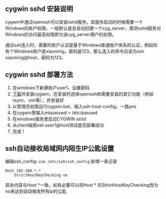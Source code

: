 ## cygwin sshd 安装说明

cygwin中通过openssh可以安装sshd服务，其服务启动的时候需要一个Windows的账户权限，一般默认是会自动创建一个cyg_server，猜测sshd服务对Windows的访问最高权限即为该cyg_server用户的权限。

通过ssh连入时，需要的账户认证是基于Windows普通账户体系的认证，例如你有个Windows账户是xiaoming，密码是123，那么连入的命令应该为ssh xiaoming@host，密码为123。

## cygwin sshd 部署方法

1. 在windows下新建账户user1，设置密码
2. [下载](https://cygwin.com/install.html)并安装cygwin，在安装时选择openssh和需要安装的其它功能（例如rsync、vim等），并安装好
3. 以管理员权限运行cygwin.bat，输入ssh-host-config，一路yes
4. 在cygwin里输入mkpasswd > /etc/passwd
5. 在windows服务里启动CYGWIN sshd
6. 从client端用ssh user1@host测试是否部署成功
7. 完成！

## ssh自动接收局域网内陌生IP公匙设置

编辑ssh_config:
` vim /etc/ssh/ssh_config `
新增一条记录

``` shell
Host 192.168.*.*
    StrictHostKeyChecking no
```

其余内容与Host *一致，如有必要可以将Host * 的StrictHostKeyChecking改为no来达到自动接收所有ip的公匙

